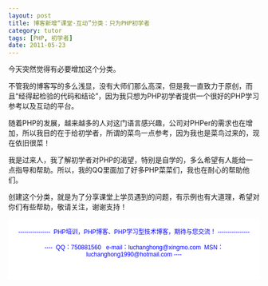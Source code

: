 ```yaml
---
layout: post
title: 博客新增“课堂·互动”分类：只为PHP初学者
category: tutor
tags: [PHP, 初学者]
date: 2011-05-23
---
```

<p>今天突然觉得有必要增加这个分类。</p>
<p>不管我的博客写的多么浅显，没有大师们那么高深，但是我一直致力于原创，而且&ldquo;经得起检验的代码和结论&rdquo;，因为我只想为PHP初学者提供一个很好的PHP学习参考以及互动的平台。</p>
<p>随着PHP的发展，越来越多的人对这门语言感兴趣，公司对PHPer的需求也在增加，所以我目的在于给初学者，所谓的菜鸟一点参考，因为我也是菜鸟过来的，现在依旧很菜！</p>
<p>我是过来人，我了解初学者对PHP的渴望，特别是自学的，多么希望有人能给一点指导和帮助。所以，我的QQ里面加了好多PHP菜菜们，我也在耐心的帮助他们。</p>
<p>创建这个分类，就是为了分享课堂上学员遇到的问题，有示例也有大道理，希望对你们有些帮助，敬请关注，谢谢支持！</p>
<div style="background-color: rgb(255, 255, 255); padding-top: 5px; padding-right: 5px; padding-bottom: 5px; padding-left: 5px; margin-top: 0px; margin-right: 0px; margin-bottom: 0px; margin-left: 0px; font-family: Arial, Verdana, sans-serif; font-size: 12px; ">
<p style="text-align: center;"><span style="color: rgb(0, 0, 255);">----------------&nbsp; PHP培训，PHP博客、PHP学习型技术博客，期待与您交流！ ----------------<br />
<br />
----&nbsp; QQ：750881560&nbsp;&nbsp; e-mail：luchanghong@xingmo.com&nbsp; MSN：luchanghong1990@hotmail.com ----</span></p>
<p style="text-align: center;">&nbsp;</p>
</div>
